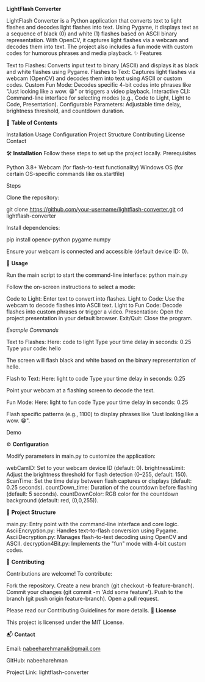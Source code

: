 **LightFlash Converter**

LightFlash Converter is a Python application that converts text to light flashes and decodes light flashes into text. Using Pygame, it displays text as a sequence of black (0) and white (1) flashes based on ASCII binary representation. With OpenCV, it captures light flashes via a webcam and decodes them into text. The project also includes a fun mode with custom codes for humorous phrases and media playback.
✨ Features

Text to Flashes: Converts input text to binary (ASCII) and displays it as black and white flashes using Pygame.
Flashes to Text: Captures light flashes via webcam (OpenCV) and decodes them into text using ASCII or custom codes.
Custom Fun Mode: Decodes specific 4-bit codes into phrases like "Just looking like a wow. 😁" or triggers a video playback.
Interactive CLI: Command-line interface for selecting modes (e.g., Code to Light, Light to Code, Presentation).
Configurable Parameters: Adjustable time delay, brightness threshold, and countdown duration.

📑 **Table of Contents**

Installation
Usage
Configuration
Project Structure
Contributing
License
Contact

🛠️ **Installation**
Follow these steps to set up the project locally.
Prerequisites

Python 3.8+
Webcam (for flash-to-text functionality)
Windows OS (for certain OS-specific commands like os.startfile)

Steps

Clone the repository:

git clone https://github.com/your-username/lightflash-converter.git
cd lightflash-converter


Install dependencies:

pip install opencv-python pygame numpy


Ensure your webcam is connected and accessible (default device ID: 0).


🚀 **Usage**

Run the main script to start the command-line interface:
python main.py

Follow the on-screen instructions to select a mode:

Code to Light: Enter text to convert into flashes.
Light to Code: Use the webcam to decode flashes into ASCII text.
Light to Fun Code: Decode flashes into custom phrases or trigger a video.
Presentation: Open the project presentation in your default browser.
Exit/Quit: Close the program.

_Example Commands_

Text to Flashes:
Here: code to light
Type your time delay in seconds: 0.25
Type your code: hello

The screen will flash black and white based on the binary representation of hello.

Flash to Text:
Here: light to code
Type your time delay in seconds: 0.25

Point your webcam at a flashing screen to decode the text.

Fun Mode:
Here: light to fun code
Type your time delay in seconds: 0.25

Flash specific patterns (e.g., 1100) to display phrases like "Just looking like a wow. 😁".


Demo

⚙️ **Configuration**

Modify parameters in main.py to customize the application:

webCamID: Set to your webcam device ID (default: 0).
brightnessLimit: Adjust the brightness threshold for flash detection (0–255, default: 150).
ScanTime: Set the time delay between flash captures or displays (default: 0.25 seconds).
countDown_time: Duration of the countdown before flashing (default: 5 seconds).
countDownColor: RGB color for the countdown background (default: red, (0,0,255)).

📂 **Project Structure**

main.py: Entry point with the command-line interface and core logic.
AsciiEncryption.py: Handles text-to-flash conversion using Pygame.
AsciiDecryption.py: Manages flash-to-text decoding using OpenCV and ASCII.
decryption4Bit.py: Implements the "fun" mode with 4-bit custom codes.

🤝 **Contributing**

Contributions are welcome! To contribute:

Fork the repository.
Create a new branch (git checkout -b feature-branch).
Commit your changes (git commit -m 'Add some feature').
Push to the branch (git push origin feature-branch).
Open a pull request.

Please read our Contributing Guidelines for more details.
📜 **License**

This project is licensed under the MIT License.

📬 **Contact**

Email: nabeeharehmanali@gmail.com

GitHub: nabeeharehman

Project Link: lightflash-converter

